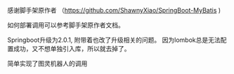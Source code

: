 感谢脚手架原作者 （https://github.com/ShawnyXiao/SpringBoot-MyBatis )

如何部署调用可以参考脚手架原作者文档。

Springboot升级为2.0.1, 附带着也改了升级相关的问题。 因为lombok总是无法配置成功，又不想单独引入库，所以就去掉了。

简单实现了图灵机器人的调用
